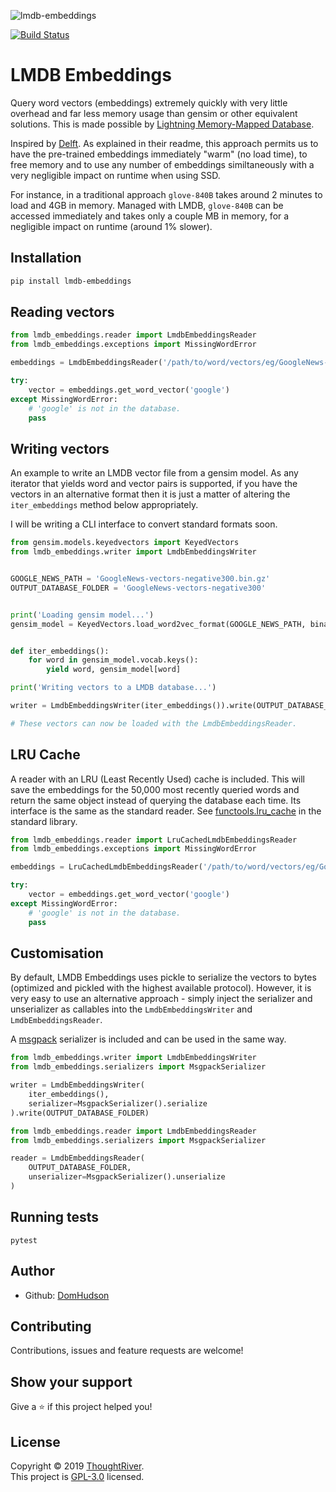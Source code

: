 ![lmdb-embeddings](https://socialify.git.ci/ThoughtRiver/lmdb-embeddings/image?description=1&font=Raleway&forks=1&language=1&logo=https%3A%2F%2Fuser-images.githubusercontent.com%2F10864294%2F29792093-382146cc-8c37-11e7-9e70-6f71b3d0800b.png&owner=1&pattern=Plus&stargazers=1&theme=Light)

[![Build Status](https://travis-ci.org/ThoughtRiver/lmdb-embeddings.svg?branch=master)](https://travis-ci.org/ThoughtRiver/lmdb-embeddings)

# LMDB Embeddings
Query word vectors (embeddings) extremely quickly with very little overhead and far less memory usage than gensim or other equivalent solutions. This is made possible by [Lightning Memory-Mapped Database](https://en.wikipedia.org/wiki/Lightning_Memory-Mapped_Database).

Inspired by [Delft](https://github.com/kermitt2/delft). As explained in their readme, this approach permits us to have the pre-trained embeddings immediately "warm" (no load time), to free memory and to use any number of embeddings similtaneously with a very negligible impact on runtime when using SSD.

For instance, in a traditional approach `glove-840B` takes around 2 minutes to load and 4GB in memory. Managed with LMDB, `glove-840B` can be accessed immediately and takes only a couple MB in memory, for a negligible impact on runtime (around 1% slower).

## Installation
```bash
pip install lmdb-embeddings
```

## Reading vectors
```python
from lmdb_embeddings.reader import LmdbEmbeddingsReader
from lmdb_embeddings.exceptions import MissingWordError

embeddings = LmdbEmbeddingsReader('/path/to/word/vectors/eg/GoogleNews-vectors-negative300')

try:
    vector = embeddings.get_word_vector('google')
except MissingWordError:
    # 'google' is not in the database.
    pass
```

## Writing vectors
An example to write an LMDB vector file from a gensim model. As any iterator that yields word and vector pairs is supported, if you have the vectors in an alternative format then it is just a matter of altering the `iter_embeddings` method below appropriately.

I will be writing a CLI interface to convert standard formats soon.

```python
from gensim.models.keyedvectors import KeyedVectors
from lmdb_embeddings.writer import LmdbEmbeddingsWriter


GOOGLE_NEWS_PATH = 'GoogleNews-vectors-negative300.bin.gz'
OUTPUT_DATABASE_FOLDER = 'GoogleNews-vectors-negative300'


print('Loading gensim model...')
gensim_model = KeyedVectors.load_word2vec_format(GOOGLE_NEWS_PATH, binary=True)


def iter_embeddings():
    for word in gensim_model.vocab.keys():
        yield word, gensim_model[word]

print('Writing vectors to a LMDB database...')

writer = LmdbEmbeddingsWriter(iter_embeddings()).write(OUTPUT_DATABASE_FOLDER)

# These vectors can now be loaded with the LmdbEmbeddingsReader.
```

## LRU Cache
A reader with an LRU (Least Recently Used) cache is included. This will save the embeddings for the 50,000 most recently queried words and return the same object instead of querying the database each time. Its interface is the same as the standard reader.
See [functools.lru_cache](https://docs.python.org/3/library/functools.html#functools.lru_cache) in the standard library.

```python
from lmdb_embeddings.reader import LruCachedLmdbEmbeddingsReader
from lmdb_embeddings.exceptions import MissingWordError

embeddings = LruCachedLmdbEmbeddingsReader('/path/to/word/vectors/eg/GoogleNews-vectors-negative300')

try:
    vector = embeddings.get_word_vector('google')
except MissingWordError:
    # 'google' is not in the database.
    pass
```

## Customisation
By default, LMDB Embeddings uses pickle to serialize the vectors to bytes (optimized and pickled with the highest available protocol). However, it is very easy to use an alternative approach - simply inject the serializer and unserializer as callables into the `LmdbEmbeddingsWriter` and `LmdbEmbeddingsReader`.

A [msgpack](https://msgpack.org/index.html) serializer is included and can be used in the same way.

```python
from lmdb_embeddings.writer import LmdbEmbeddingsWriter
from lmdb_embeddings.serializers import MsgpackSerializer

writer = LmdbEmbeddingsWriter(
    iter_embeddings(),
    serializer=MsgpackSerializer().serialize
).write(OUTPUT_DATABASE_FOLDER)
```

```python
from lmdb_embeddings.reader import LmdbEmbeddingsReader
from lmdb_embeddings.serializers import MsgpackSerializer

reader = LmdbEmbeddingsReader(
    OUTPUT_DATABASE_FOLDER,
    unserializer=MsgpackSerializer().unserialize
)
```

## Running tests
```
pytest
```

## Author

- Github: [DomHudson](https://github.com/DomHudson)

## Contributing

Contributions, issues and feature requests are welcome!

## Show your support

Give a ⭐️ if this project helped you!

## License

Copyright © 2019 [ThoughtRiver](https://github.com/thoughtriver). <br />
This project is [GPL-3.0](https://github.com/ThoughtRiver/lmdb-embeddings/blob/master/LICENSE) licensed.
